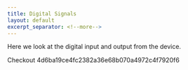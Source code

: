 ```yaml
---
title: Digital Signals
layout: default
excerpt_separator: <!--more-->
---
```

Here we look at the digital input and output from the device.

<!--more-->

Checkout 4d6ba19ce4fc2382a36e68b070a4972c4f7920f6
